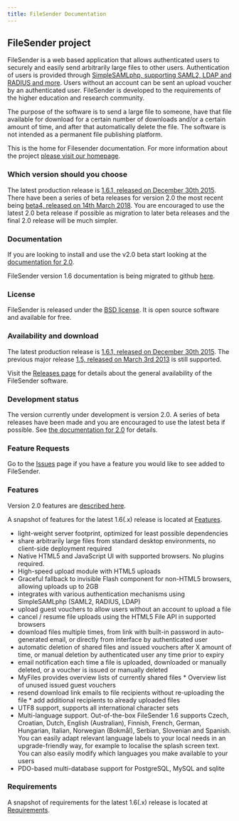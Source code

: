 ```yaml
---
title: FileSender Documentation
---
```


## FileSender project

FileSender is a web based application that allows authenticated users to securely and easily send arbitrarily large files to other users. Authentication of users is provided through [SimpleSAMLphp, supporting SAML2, LDAP and RADIUS and more](http://simplesamlphp.org/docs/stable/simplesamlphp-idp#section_2). Users without an account can be sent an upload voucher by an authenticated user. FileSender is developed to the requirements of the higher education and research community.

The purpose of the software is to send a large file to someone, have that file available for download for a certain number of downloads and/or a certain amount of time, and after that automatically delete the file. The software is not intended as a permanent file publishing platform.

This is the home for Filesender documentation.  For more information about the project [please visit our homepage](http://filesender.org).

### Which version should you choose

The latest production release is [1.6.1, released on December 30th
2015](https://downloads.filesender.org/filesender-1.6.1.tar.gz). There
have been a series of beta releases for version 2.0 the most recent
being [beta4, released on 14th March
2018](https://github.com/filesender/filesender/releases). You are
encouraged to use the latest 2.0 beta release if possible as migration to later
beta releases and the final 2.0 release will be much simpler.

### Documentation

If you are looking to install and use the v2.0 beta start looking at the [documentation for 2.0](http://docs.filesender.org/v2.0/).

FileSender version 1.6 documentation is being migrated to github [here](http://docs.filesender.org/v1.6/).

### License

FileSender is released under the [BSD license](http://opensource.org/licenses/BSD-3-Clause). It is open source software and available for free.

### Availability and download

The latest production release is [1.6.1, released on December 30th 2015](https://downloads.filesender.org/filesender-1.6.1.tar.gz). The previous major release [1.5, released on March 3rd 2013](https://downloads.filesender.org/filesender-1.5.tar.gz) is still supported.

Visit the [Releases page](https://github.com/filesender/filesender/releases) for details about the general availability of the FileSender software.

### Development status

The version currently under development is version 2.0. A series of
beta releases have been made and you are encouraged to use the latest
beta if possible. See [the documentation for 2.0](v2.0/install/) for
details. 


### Feature Requests

Go to the [Issues](https://github.com/filesender/filesender/issues) page if you have a feature you would like to see added to FileSender.

### Features

Version 2.0 features are [described here](v2.0/features/).

A snapshot of features for the latest 1.6(.x) release is located at [Features](v1.6/features). 

* light-weight server footprint, optimized for least possible dependencies
* share arbitrarily large files from standard desktop environments, no client-side deployment required
* Native HTML5 and JavaScript UI with supported browsers. No plugins required.
* High-speed upload module with HTML5 uploads
* Graceful fallback to invisible Flash component for non-HTML5 browsers, allowing uploads up to 2GB
* integrates with various authentication mechanisms using SimpleSAMLphp (SAML2, RADIUS, LDAP)
* upload guest vouchers to allow users without an account to upload a file
* cancel / resume file uploads using the HTML5 File API in supported browsers
* download files multiple times, from link with built-in password in auto-generated email, or directly from interface by authenticated user
* automatic deletion of shared files and issued vouchers after X amount of time, or manual deletion by authenticated user any time prior to expiry
* email notification each time a file is uploaded, downloaded or manually deleted, or a voucher is issued or manually deleted
* MyFiles provides overview lists of currently shared files * Overview list of unused issued guest vouchers
* resend download link emails to file recipients without re-uploading the file * add additional recipients to already uploaded files
* UTF8 support, supports all international character sets
* Multi-language support. Out-of-the-box FileSender 1.6 supports Czech, Croatian, Dutch, English (Australian), Finnish, French, German, Hungarian, Italian, Norwegian (Bokmål), Serbian, Slovenian and Spanish. You can easily adapt relevant language labels to your local needs in an upgrade-friendly way, for example to localise the splash screen text. You can also easily modify which languages you make available to your users
* PDO-based multi-database support for PostgreSQL, MySQL and sqlite



### Requirements

A snapshot of requirements for the latest 1.6(.x) release is located at [Requirements](v1.6/requirements). 


